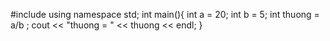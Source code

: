 
#include <iostream>
using namespace std;
int main(){
int a = 20;
int b = 5;
int thuong = a/b ;
cout << "thuong = " << thuong << endl;
}
  
